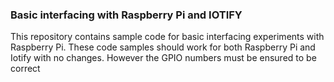 ### Basic interfacing with Raspberry Pi and IOTIFY


This repository contains sample code for basic interfacing experiments with Raspberry Pi.
These code samples should work for both Raspberry Pi and Iotify with no changes. However the GPIO numbers must be ensured to be correct

